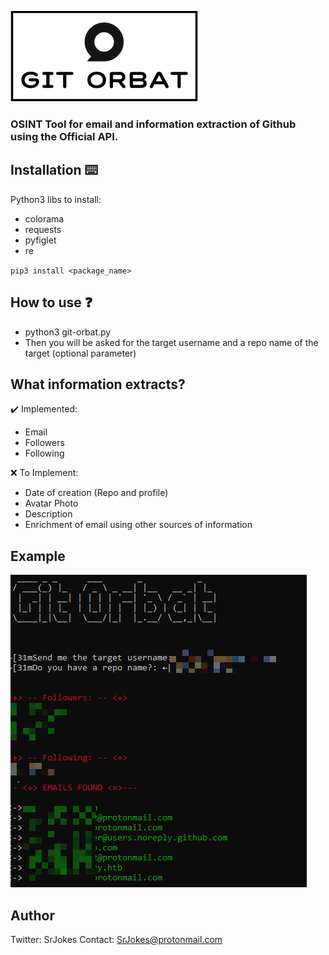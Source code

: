 ![Logo](logo.png)
### OSINT Tool for email and information extraction of Github using the Official API.

## Installation ⌨️ 
Python3 libs to install:
- colorama
- requests
- pyfiglet
- re

`pip3 install <package_name>`

## How to use ❓
- python3 git-orbat.py
- Then you will be asked for the target username and a repo name of the target (optional parameter)

## What information extracts?
✔️ Implemented:
- Email
- Followers
- Following

❌ To Implement: 
- Date of creation (Repo and profile)
- Avatar Photo
- Description
- Enrichment of email using other sources of information
## Example 
![Example](descarga.png)

## Author
Twitter: SrJokes
Contact: SrJokes@protonmail.com
